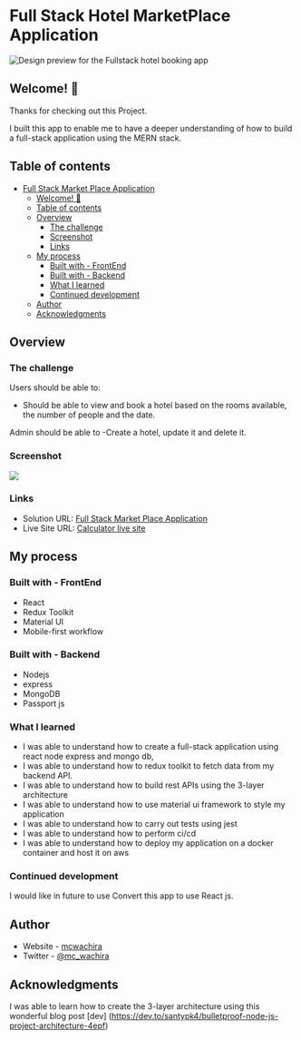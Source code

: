# Full Stack Hotel MarketPlace Application

![Design preview for the Fullstack hotel booking  app](./design/desktop-preview.jpg)

## Welcome! 👋

Thanks for checking out this Project.

I built this app to enable me to have a deeper understanding of how to build a full-stack application using the MERN stack.

## Table of contents

- [Full Stack Market Place Application](#fullstack-Hotel-marketplace-app)
  - [Welcome! 👋](#welcome-)
  - [Table of contents](#table-of-contents)
  - [Overview](#overview)
    - [The challenge](#the-challenge)
    - [Screenshot](#screenshot)
    - [Links](#links)
  - [My process](#my-process)
    - [Built with - FrontEnd](#built-with---frontend)
    - [Built with - Backend](#built-with---backend)
    - [What I learned](#what-i-learned)
    - [Continued development](#continued-development)
  - [Author](#author)
  - [Acknowledgments](#acknowledgments)

## Overview

### The challenge

Users should be able to:

- Should be able to view and book a hotel based on the rooms available, the number of people and the date.

Admin should be able to
-Create a hotel, update it and delete it.

### Screenshot

![](./Gif/calculatorGif.gif)

### Links

- Solution URL: [Full Stack Market Place Application](https://github.com/mcwachira/fullstack-Hotel-marketplace-app)
- Live Site URL: [Calculator live site](https://mcwachira-frontend-mentor-calculator-app.netlify.app/)

## My process

### Built with - FrontEnd

- React
- Redux Toolkit
- Material UI
- Mobile-first workflow

### Built with - Backend

- Nodejs
- express
- MongoDB
- Passport js

### What I learned

- I was able to understand how to create a full-stack application using react node express and mongo db,
- I was able to understand how to redux toolkit to fetch data from my backend API.
- I was able to understand how to build rest APIs using the 3-layer architecture
- I was able to understand how to use material ui framework to style my application
- I was able to understand how to carry out tests using jest
- I was able to understand how to perform ci/cd
- I was able to understand how to deploy my application on a docker container and host it on aws

### Continued development

I would like in future to use Convert this app to use React js.

## Author

- Website - [mcwachira](https:www.mcwachira.dev)
- Twitter - [@mc_wachira](https://www.twitter.com/mc_wachira)

## Acknowledgments

I was able to learn how to create the 3-layer architecture using this wonderful blog post [dev] (https://dev.to/santypk4/bulletproof-node-js-project-architecture-4epf)
